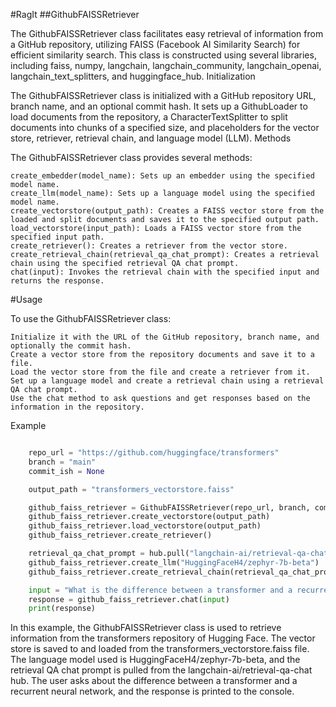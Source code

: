 #RagIt
##GithubFAISSRetriever

The GithubFAISSRetriever class facilitates easy retrieval of information from a GitHub repository, utilizing FAISS (Facebook AI Similarity Search) for efficient similarity search. This class is constructed using several libraries, including faiss, numpy, langchain, langchain_community, langchain_openai, langchain_text_splitters, and huggingface_hub.
Initialization

The GithubFAISSRetriever class is initialized with a GitHub repository URL, branch name, and an optional commit hash. It sets up a GithubLoader to load documents from the repository, a CharacterTextSplitter to split documents into chunks of a specified size, and placeholders for the vector store, retriever, retrieval chain, and language model (LLM).
Methods

The GithubFAISSRetriever class provides several methods:

    create_embedder(model_name): Sets up an embedder using the specified model name.
    create_llm(model_name): Sets up a language model using the specified model name.
    create_vectorstore(output_path): Creates a FAISS vector store from the loaded and split documents and saves it to the specified output path.
    load_vectorstore(input_path): Loads a FAISS vector store from the specified input path.
    create_retriever(): Creates a retriever from the vector store.
    create_retrieval_chain(retrieval_qa_chat_prompt): Creates a retrieval chain using the specified retrieval QA chat prompt.
    chat(input): Invokes the retrieval chain with the specified input and returns the response.

#Usage

To use the GithubFAISSRetriever class:

    Initialize it with the URL of the GitHub repository, branch name, and optionally the commit hash.
    Create a vector store from the repository documents and save it to a file.
    Load the vector store from the file and create a retriever from it.
    Set up a language model and create a retrieval chain using a retrieval QA chat prompt.
    Use the chat method to ask questions and get responses based on the information in the repository.

Example

```python

    repo_url = "https://github.com/huggingface/transformers"
    branch = "main"
    commit_ish = None

    output_path = "transformers_vectorstore.faiss"

    github_faiss_retriever = GithubFAISSRetriever(repo_url, branch, commit_ish)
    github_faiss_retriever.create_vectorstore(output_path)
    github_faiss_retriever.load_vectorstore(output_path)
    github_faiss_retriever.create_retriever()

    retrieval_qa_chat_prompt = hub.pull("langchain-ai/retrieval-qa-chat")
    github_faiss_retriever.create_llm("HuggingFaceH4/zephyr-7b-beta")
    github_faiss_retriever.create_retrieval_chain(retrieval_qa_chat_prompt)

    input = "What is the difference between a transformer and a recurrent neural network?"
    response = github_faiss_retriever.chat(input)
    print(response)
```
In this example, the GithubFAISSRetriever class is used to retrieve information from the transformers repository of Hugging Face. The vector store is saved to and loaded from the transformers_vectorstore.faiss file. The language model used is HuggingFaceH4/zephyr-7b-beta, and the retrieval QA chat prompt is pulled from the langchain-ai/retrieval-qa-chat hub. The user asks about the difference between a transformer and a recurrent neural network, and the response is printed to the console.